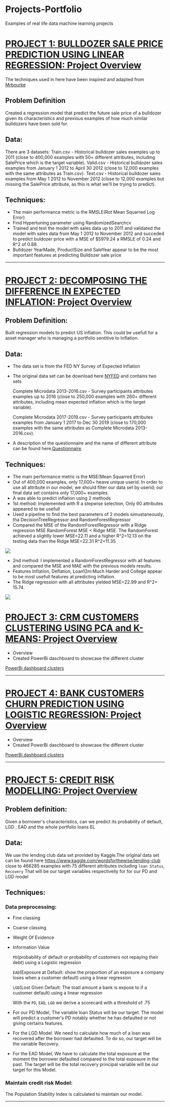 # Projects-Portfolio
Examples of real life data machine learning projects 

# [PROJECT 1: BULLDOZER SALE PRICE PREDICTION USING LINEAR REGRESSION: Project Overview](https://github.com/HermannJoel/Finance/tree/main/Bulldozer%20Sale%20Price%20Prediction)

 The techniques used in here have been inspired and adapted from [Mrbourke](https://github.com/mrdbourke)

## Problem Definition

  Created a regression model that predict the future sale price of a bulldozer given its
  characteristics and previous examples of how much similar bulldozers have been sold for.
## Data:

  There are 3 datasets:
  Train.csv - Historical bulldozer sales examples up to 2011 (close to 400,000 examples with 50+ different attributes, including SalePrice which is the target variable).
  Valid.csv - Historical bulldozer sales examples from January 1 2012 to April 30 2012 (close to 12,000 examples with the same attributes as Train.csv).
  Test.csv - Historical bulldozer sales examples from May 1 2012 to November 2012 (close to 12,000 examples but missing the SalePrice attribute, as this is what we'll be trying    to predict).
## Techniques:

* The main performance metric is the RMSLE(Rot Mean Squarred Log Error)  
* Find Hypertuning parameter using RandomizedSearchcv
* Trained and test the model with sales data up to 2011 and validated the model with sales data from May 1
  2012 to November 2012 and succeded to predict buldozer price with a
  MSE of $5979.24 a RMSLE of 0.24 and R^2 of 0.88.
* Bulldozer YearMade, ProductSize and SaleYear appear to be the most important features at predicting
  Bulldozer sale price 

---

# [PROJECT 2: DECOMPOSING THE DIFFERENCE IN EXPECTED INFLATION: Project Overview](https://github.com/HermannJoel/Finance/tree/main/Inflation_Expectation)

## Problem Definition:

 Built regression models to predict US inflation. This could be usefull for a asset
 manager who is managing a portfolio sentitive to Inflation.
 ## Data:

* The data set is from the FED NY Survey of Expected Inflation
* The original data set can be download here [NYFED](https://www.newyorkfed.org/microeconomics/sce#/) and
  contains two sets

  Complete Microdata 2013-2016.csv - Survey participants attributes examples up to 2016 (close to 250,000 examples with 260+ different attributes, including mean
  expected inflation which is the target variable).
  
  Complete Microdata 2017-2019.csv - Survey participants attributes examples from January 1 2017 to Dec 30 2019 (close to 170,000 examples with the same attributes as
  Complete Microdata 2013-2016.csv).
* A description of the questionnaire and the name of different attribute can be found here.[Questionnaire](https://www.newyorkfed.org/medialibrary/interactives/sce/sce/downloads/data/frbny-sce-survey-core-module-public-questionnaire.pdf).

## Techniques:

* The main performance metric is the MSE(Mean Squarred Error)
* Out of 400,000 examples, only 17,000+  heave unique userid. In order to use all attribute in our model, we
    should filter our data set by userid; our final data set contains only 17,000+ examples.  
* A was able to predict inflation using 2 methods
* 1st method: Implemented with R a stepwise selection, Only 60 attributes appeared to be usefull
* Used a pipeline to find the best parameters of 2 models simustaneously, tha DecisionTreeRegressor and
  RandomForestRegressor 
* Compared the MSE of the RandomForestRegressor with a Ridge regression MSE
  RandomForest MSE < Ridge MSE. The RandomForest achieved a slightly lower MSE=22.11 and a higher R^2=12.13 on the testing data than the Ridge MSE=22.31 R^2=11.35
  
![](/Images/Results1.png)

* 2nd method: I implemented a RandomForestRegressor with all features and compared the MSE and MAE with the previous models results.
* Features Inflation, Deflation, Loan12m:Much Harder and College appear to be most usefull features at predicting inflation.
* The Ridge regression with all attributes yielded MSE=22.99 and R^2= 15.74.
  
![](/Images/Results2.png)


# [PROJECT 3: CRM CUSTOMERS CLUSTERING USING PCA and K-MEANS: Project Overview](https://github.com/HermannJoel/Finance/tree/main/Customers%20Clustering%20using%20K-Means)

* Overview
* Created PowerBi daschboard to showcase the different cluster

[PowerBi dashboard clusters](https://github.com/HermannJoel/Finance/blob/main/Customers%20Clustering%20using%20K-Means/Customers_Clusters_Dashboard.pbix)

---
# [PROJECT 4: BANK CUSTOMERS CHURN PREDICTION USING LOGISTIC REGRESSION: Project Overview](https://github.com/HermannJoel/Finance/tree/main/Bank_Customers_Churn_Prediction)

* Overview
* Created PowerBi daschboard to showcase the different cluster

[PowerBi dashboard clusters](https://github.com/HermannJoel/Finance/blob/main/Bank_Customers_Churn_Prediction/Bank_Customers_Churn.pbix)

---

# [PROJECT 5: CREDIT RISK MODELLING: Project Overview](https://github.com/HermannJoel/Finance/tree/main/Credit_Risk_Modeling)

## Problem definition:

  Given a borrower's characteristics, can we predict its probability of default, LGD , EAD and the whole portfolio loans EL 

## Data: 
  We use the lending club data set provided by Kaggle.The original data set can be found here https://www.kaggle.com/wordsforthewise/lending-club
  close to 466285  examples with 75 different attributes including `loan Status`, `Recovery` That will be our target variables respectivelly for for our PD and LGD model

## Techniques:
 
### Data preprocessing: 

* Fine classing
* Coarse classing
* Weight Of Evidence
* Information Value

  `PD`(probability of default or probability of customers not repaying their debt) using a Logistic regression

  `EAD`(Exposure at Default: show the proportion of an exposure a company loses when a customer default)
   using a linear regression

  `LGD`(Lost Given Default: The toatl amount a bank is expose to if a customer default) using a linear regression

  With the `PD`, `EAD`, `LGD` we derive a scorecard with a threshold of .75

* For our PD Model, The variable loan Status will be our target. The model will predict a customer's PD 
  notably whether he has defaulted or not giving certains features.

* For the LGD Model. We need to calculate how much of a loan was recovered after the borrower had defaulted.
   To do so, our target will be the variable Recovery.

* For the EAD Model, We have to calculate the total exposure at the moment the borrower defaulted compared to
  the total exposure in the past. The target will be the total recovery principal variable will be our target for this Model.

### Maintain credit risk Model:

 The Population Stability Index is calculated to maintain our model.
 
---

